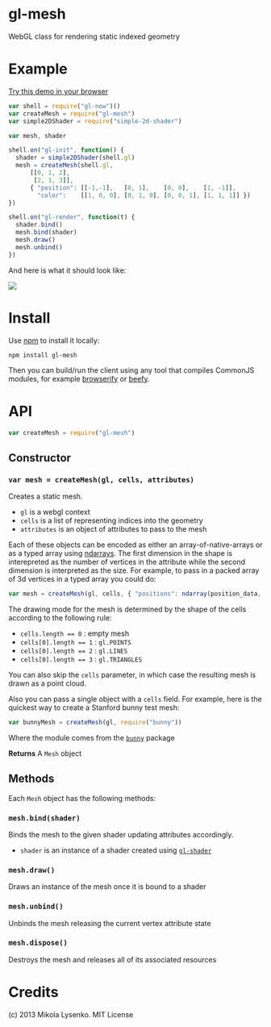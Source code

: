 gl-mesh
=======
WebGL class for rendering static indexed geometry

# Example

[Try this demo in your browser](http://mikolalysenko.github.io/gl-mesh/)

```javascript
var shell = require("gl-now")()
var createMesh = require("gl-mesh")
var simple2DShader = require("simple-2d-shader")

var mesh, shader

shell.on("gl-init", function() {
  shader = simple2DShader(shell.gl)
  mesh = createMesh(shell.gl,
      [[0, 1, 2],
       [2, 1, 3]],
      { "position": [[-1,-1],   [0, 1],    [0, 0],    [1, -1]],
        "color":    [[1, 0, 0], [0, 1, 0], [0, 0, 1], [1, 1, 1]] })
})

shell.on("gl-render", function(t) {
  shader.bind()
  mesh.bind(shader)
  mesh.draw()
  mesh.unbind()
})
```

And here is what it should look like:

<img src=https://raw.github.com/mikolalysenko/gl-mesh/master/images/screenshot.png>

# Install

Use [npm](https://npmjs.org/) to install it locally:

    npm install gl-mesh
    
Then you can build/run the client using any tool that compiles CommonJS modules, for example [browserify](https://github.com/substack/node-browserify) or [beefy](https://github.com/chrisdickinson/beefy).

# API

```javascript
var createMesh = require("gl-mesh")
```

## Constructor

### `var mesh = createMesh(gl, cells, attributes)`
Creates a static mesh.

* `gl` is a webgl context
* `cells` is a list of representing indices into the geometry
* `attributes` is an object of attributes to pass to the mesh

Each of these objects can be encoded as either an array-of-native-arrays or as a typed array using [ndarrays](https://github.com/mikolalysenko/ndarray).  The first dimension in the shape is interepreted as the number of vertices in the attribute while the second dimension is interpreted as the size.  For example, to pass in a packed array of 3d vertices in a typed array you could do:

```javascript
var mesh = createMesh(gl, cells, { "positions": ndarray(position_data, [numVertices, 3]) })
```

The drawing mode for the mesh is determined by the shape of the cells according to the following rule:

* `cells.length == 0` : empty mesh
* `cells[0].length == 1` : `gl.POINTS`
* `cells[0].length == 2` : `gl.LINES`
* `cells[0].length == 3` : `gl.TRIANGLES`

You can also skip the `cells` parameter, in which case the resulting mesh is drawn as a point cloud.


Also you can pass a single object with a `cells` field.  For example, here is the quickest way to create a Stanford bunny test mesh:

```javascript
var bunnyMesh = createMesh(gl, require("bunny"))
```

Where the module comes from the [`bunny`](https://npmjs.org/package/bunny) package

**Returns** A `Mesh` object

## Methods
Each `Mesh` object has the following methods:

### `mesh.bind(shader)`
Binds the mesh to the given shader updating attributes accordingly.

* `shader` is an instance of a shader created using [`gl-shader`](https://github.com/mikolalysenko/gl-shader)

### `mesh.draw()`
Draws an instance of the mesh once it is bound to a shader

### `mesh.unbind()`
Unbinds the mesh releasing the current vertex attribute state

### `mesh.dispose()`
Destroys the mesh and releases all of its associated resources

# Credits
(c) 2013 Mikola Lysenko. MIT License